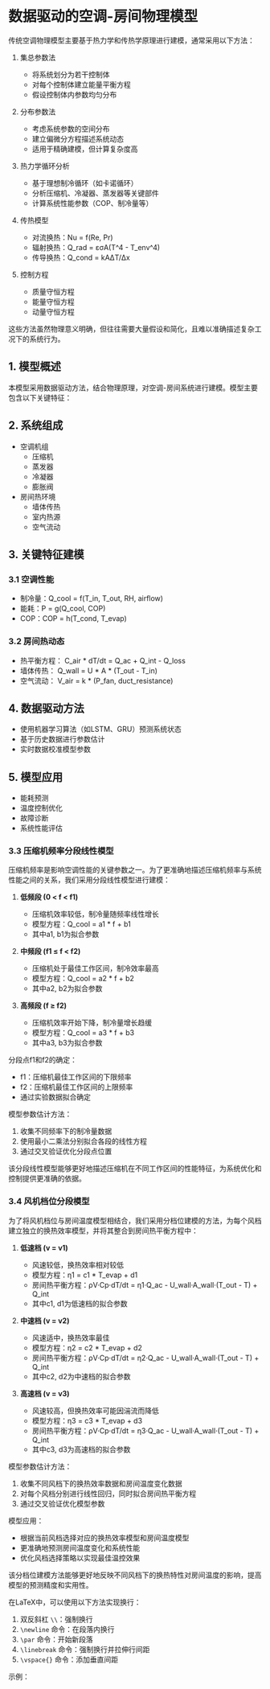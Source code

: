 # 数据驱动的空调-房间物理模型

传统空调物理模型主要基于热力学和传热学原理进行建模，通常采用以下方法：

1. 集总参数法
   - 将系统划分为若干控制体
   - 对每个控制体建立能量平衡方程
   - 假设控制体内参数均匀分布

2. 分布参数法
   - 考虑系统参数的空间分布
   - 建立偏微分方程描述系统动态
   - 适用于精确建模，但计算复杂度高

3. 热力学循环分析
   - 基于理想制冷循环（如卡诺循环）
   - 分析压缩机、冷凝器、蒸发器等关键部件
   - 计算系统性能参数（COP、制冷量等）

4. 传热模型
   - 对流换热：Nu = f(Re, Pr)
   - 辐射换热：Q_rad = εσA(T^4 - T_env^4)
   - 传导换热：Q_cond = kAΔT/Δx

5. 控制方程
   - 质量守恒方程
   - 能量守恒方程
   - 动量守恒方程

这些方法虽然物理意义明确，但往往需要大量假设和简化，且难以准确描述复杂工况下的系统行为。


## 1. 模型概述
本模型采用数据驱动方法，结合物理原理，对空调-房间系统进行建模。模型主要包含以下关键特征：

## 2. 系统组成
- 空调机组
  - 压缩机
  - 蒸发器
  - 冷凝器
  - 膨胀阀
- 房间热环境
  - 墙体传热
  - 室内热源
  - 空气流动

## 3. 关键特征建模

### 3.1 空调性能
- 制冷量：Q_cool = f(T_in, T_out, RH, airflow)
- 能耗：P = g(Q_cool, COP)
- COP：COP = h(T_cond, T_evap)

### 3.2 房间热动态
- 热平衡方程：
  C_air * dT/dt = Q_ac + Q_int - Q_loss
- 墙体传热：
  Q_wall = U * A * (T_out - T_in)
- 空气流动：
  V_air = k * (P_fan, duct_resistance)

## 4. 数据驱动方法
- 使用机器学习算法（如LSTM、GRU）预测系统状态
- 基于历史数据进行参数估计
- 实时数据校准模型参数

## 5. 模型应用
- 能耗预测
- 温度控制优化
- 故障诊断
- 系统性能评估


### 3.3 压缩机频率分段线性模型

压缩机频率是影响空调性能的关键参数之一。为了更准确地描述压缩机频率与系统性能之间的关系，我们采用分段线性模型进行建模：

1. **低频段 (0 < f < f1)**
   - 压缩机效率较低，制冷量随频率线性增长
   - 模型方程：Q_cool = a1 * f + b1
   - 其中a1, b1为拟合参数

2. **中频段 (f1 ≤ f < f2)**
   - 压缩机处于最佳工作区间，制冷效率最高
   - 模型方程：Q_cool = a2 * f + b2
   - 其中a2, b2为拟合参数

3. **高频段 (f ≥ f2)**
   - 压缩机效率开始下降，制冷量增长趋缓
   - 模型方程：Q_cool = a3 * f + b3
   - 其中a3, b3为拟合参数

分段点f1和f2的确定：
- f1：压缩机最佳工作区间的下限频率
- f2：压缩机最佳工作区间的上限频率
- 通过实验数据拟合确定

模型参数估计方法：
1. 收集不同频率下的制冷量数据
2. 使用最小二乘法分别拟合各段的线性方程
3. 通过交叉验证优化分段点位置

该分段线性模型能够更好地描述压缩机在不同工作区间的性能特征，为系统优化和控制提供更准确的依据。


### 3.4 风机档位分段模型

为了将风机档位与房间温度模型相结合，我们采用分档位建模的方法，为每个风档建立独立的换热效率模型，并将其整合到房间热平衡方程中：

1. **低速档 (v = v1)**
   - 风速较低，换热效率相对较低
   - 模型方程：η1 = c1 * T_evap + d1
   - 房间热平衡方程：ρV·Cp·dT/dt = η1·Q_ac - U_wall·A_wall·(T_out - T) + Q_int
   - 其中c1, d1为低速档的拟合参数

2. **中速档 (v = v2)**
   - 风速适中，换热效率最佳
   - 模型方程：η2 = c2 * T_evap + d2
   - 房间热平衡方程：ρV·Cp·dT/dt = η2·Q_ac - U_wall·A_wall·(T_out - T) + Q_int
   - 其中c2, d2为中速档的拟合参数

3. **高速档 (v = v3)**
   - 风速较高，但换热效率可能因湍流而降低
   - 模型方程：η3 = c3 * T_evap + d3
   - 房间热平衡方程：ρV·Cp·dT/dt = η3·Q_ac - U_wall·A_wall·(T_out - T) + Q_int
   - 其中c3, d3为高速档的拟合参数

模型参数估计方法：
1. 收集不同风档下的换热效率数据和房间温度变化数据
2. 对每个风档分别进行线性回归，同时拟合房间热平衡方程
3. 通过交叉验证优化模型参数

模型应用：
- 根据当前风档选择对应的换热效率模型和房间温度模型
- 更准确地预测房间温度变化和系统性能
- 优化风档选择策略以实现最佳温控效果

该分档位建模方法能够更好地反映不同风档下的换热特性对房间温度的影响，提高模型的预测精度和实用性。


在LaTeX中，可以使用以下方法实现换行：

1. 双反斜杠 `\\`：强制换行
2. `\newline` 命令：在段落内换行
3. `\par` 命令：开始新段落
4. `\linebreak` 命令：强制换行并拉伸行间距
5. `\vspace{}` 命令：添加垂直间距

示例：
